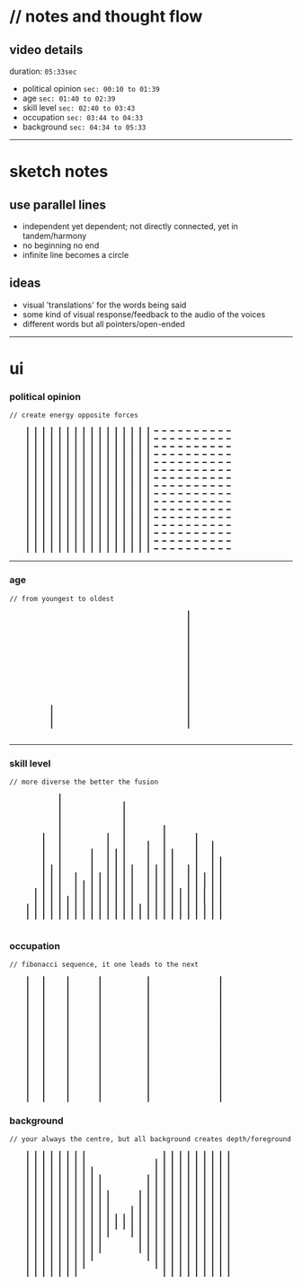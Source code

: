 # // notes and thought flow

## video details

duration: `05:33sec`
- political opinion `sec: 00:10 to 01:39 `
- age `sec: 01:40 to 02:39 `
- skill level `sec: 02:40 to 03:43 `
- occupation `sec: 03:44 to 04:33 `
- background `sec: 04:34 to 05:33 `

----------------------

# sketch notes

## use parallel lines

- independent yet dependent; not directly connected, yet in tandem/harmony
- no beginning no end 
- infinite line becomes a circle

## ideas

- visual 'translations' for the words being said
- some kind of visual response/feedback to the audio of the voices 
- different words but all pointers/open-ended

----------------------


# ui

### political opinion
```   
// create energy opposite forces

    ┃ ┃ ┃ ┃ ┃ ┃ ┃ ┃ ┃ ┃ ┃ ┃ ┃ ┃ ┃ ┃ ━ ━ ━ ━ ━ ━ ━ ━ ━ ━
    ┃ ┃ ┃ ┃ ┃ ┃ ┃ ┃ ┃ ┃ ┃ ┃ ┃ ┃ ┃ ┃ ━ ━ ━ ━ ━ ━ ━ ━ ━ ━
    ┃ ┃ ┃ ┃ ┃ ┃ ┃ ┃ ┃ ┃ ┃ ┃ ┃ ┃ ┃ ┃ ━ ━ ━ ━ ━ ━ ━ ━ ━ ━
    ┃ ┃ ┃ ┃ ┃ ┃ ┃ ┃ ┃ ┃ ┃ ┃ ┃ ┃ ┃ ┃ ━ ━ ━ ━ ━ ━ ━ ━ ━ ━
    ┃ ┃ ┃ ┃ ┃ ┃ ┃ ┃ ┃ ┃ ┃ ┃ ┃ ┃ ┃ ┃ ━ ━ ━ ━ ━ ━ ━ ━ ━ ━
    ┃ ┃ ┃ ┃ ┃ ┃ ┃ ┃ ┃ ┃ ┃ ┃ ┃ ┃ ┃ ┃ ━ ━ ━ ━ ━ ━ ━ ━ ━ ━
    ┃ ┃ ┃ ┃ ┃ ┃ ┃ ┃ ┃ ┃ ┃ ┃ ┃ ┃ ┃ ┃ ━ ━ ━ ━ ━ ━ ━ ━ ━ ━
    ┃ ┃ ┃ ┃ ┃ ┃ ┃ ┃ ┃ ┃ ┃ ┃ ┃ ┃ ┃ ┃ ━ ━ ━ ━ ━ ━ ━ ━ ━ ━
    ┃ ┃ ┃ ┃ ┃ ┃ ┃ ┃ ┃ ┃ ┃ ┃ ┃ ┃ ┃ ┃ ━ ━ ━ ━ ━ ━ ━ ━ ━ ━
    ┃ ┃ ┃ ┃ ┃ ┃ ┃ ┃ ┃ ┃ ┃ ┃ ┃ ┃ ┃ ┃ ━ ━ ━ ━ ━ ━ ━ ━ ━ ━
    ┃ ┃ ┃ ┃ ┃ ┃ ┃ ┃ ┃ ┃ ┃ ┃ ┃ ┃ ┃ ┃ ━ ━ ━ ━ ━ ━ ━ ━ ━ ━
    ┃ ┃ ┃ ┃ ┃ ┃ ┃ ┃ ┃ ┃ ┃ ┃ ┃ ┃ ┃ ┃ ━ ━ ━ ━ ━ ━ ━ ━ ━ ━
    ┃ ┃ ┃ ┃ ┃ ┃ ┃ ┃ ┃ ┃ ┃ ┃ ┃ ┃ ┃ ┃ ━ ━ ━ ━ ━ ━ ━ ━ ━ ━
    ┃ ┃ ┃ ┃ ┃ ┃ ┃ ┃ ┃ ┃ ┃ ┃ ┃ ┃ ┃ ┃ ━ ━ ━ ━ ━ ━ ━ ━ ━ ━
    ┃ ┃ ┃ ┃ ┃ ┃ ┃ ┃ ┃ ┃ ┃ ┃ ┃ ┃ ┃ ┃ ━ ━ ━ ━ ━ ━ ━ ━ ━ ━
    ┃ ┃ ┃ ┃ ┃ ┃ ┃ ┃ ┃ ┃ ┃ ┃ ┃ ┃ ┃ ┃ ━ ━ ━ ━ ━ ━ ━ ━ ━ ━

```

---------------

### age
```
// from youngest to oldest
                                                    
                                            ┃
                                            ┃
                                            ┃
                                            ┃
                                            ┃
                                            ┃
                                            ┃
                                            ┃
                                            ┃
                                            ┃
                                            ┃
                                            ┃
          ┃                                 ┃
          ┃                                 ┃
          ┃                                 ┃
                                                 
```

---------------

### skill level
```
// more diverse the better the fusion

            ┃
            ┃               ┃
            ┃               ┃
            ┃               ┃
            ┃               ┃         ┃
        ┃   ┃           ┃   ┃         ┃       ┃
        ┃   ┃           ┃   ┃     ┃   ┃       ┃   ┃
        ┃   ┃       ┃   ┃ ┃ ┃     ┃   ┃ ┃     ┃   ┃
        ┃   ┃       ┃   ┃ ┃ ┃     ┃   ┃ ┃     ┃   ┃ ┃
        ┃ ┃ ┃       ┃   ┃ ┃ ┃ ┃   ┃ ┃ ┃ ┃   ┃ ┃   ┃ ┃
        ┃ ┃ ┃   ┃   ┃ ┃ ┃ ┃ ┃ ┃   ┃ ┃ ┃ ┃   ┃ ┃ ┃ ┃ ┃
        ┃ ┃ ┃   ┃ ┃ ┃ ┃ ┃ ┃ ┃ ┃   ┃ ┃ ┃ ┃   ┃ ┃ ┃ ┃ ┃
      ┃ ┃ ┃ ┃   ┃ ┃ ┃ ┃ ┃ ┃ ┃ ┃   ┃ ┃ ┃ ┃ ┃ ┃ ┃ ┃ ┃ ┃
      ┃ ┃ ┃ ┃ ┃ ┃ ┃ ┃ ┃ ┃ ┃ ┃ ┃   ┃ ┃ ┃ ┃ ┃ ┃ ┃ ┃ ┃ ┃
    ┃ ┃ ┃ ┃ ┃ ┃ ┃ ┃ ┃ ┃ ┃ ┃ ┃ ┃ ┃ ┃ ┃ ┃ ┃ ┃ ┃ ┃ ┃ ┃ ┃
    ┃ ┃ ┃ ┃ ┃ ┃ ┃ ┃ ┃ ┃ ┃ ┃ ┃ ┃ ┃ ┃ ┃ ┃ ┃ ┃ ┃ ┃ ┃ ┃ ┃
                                           
```

### occupation
```
// fibonacci sequence, it one leads to the next
                                                    
    ┃   ┃     ┃       ┃           ┃                 ┃
    ┃   ┃     ┃       ┃           ┃                 ┃
    ┃   ┃     ┃       ┃           ┃                 ┃
    ┃   ┃     ┃       ┃           ┃                 ┃
    ┃   ┃     ┃       ┃           ┃                 ┃
    ┃   ┃     ┃       ┃           ┃                 ┃
    ┃   ┃     ┃       ┃           ┃                 ┃
    ┃   ┃     ┃       ┃           ┃                 ┃
    ┃   ┃     ┃       ┃           ┃                 ┃
    ┃   ┃     ┃       ┃           ┃                 ┃
    ┃   ┃     ┃       ┃           ┃                 ┃
    ┃   ┃     ┃       ┃           ┃                 ┃
    ┃   ┃     ┃       ┃           ┃                 ┃
    ┃   ┃     ┃       ┃           ┃                 ┃
    ┃   ┃     ┃       ┃           ┃                 ┃
    ┃   ┃     ┃       ┃           ┃                 ┃

```

### background
```
// your always the centre, but all background creates depth/foreground

    ┃ ┃ ┃ ┃ ┃ ┃ ┃ ┃                   ┃ ┃ ┃ ┃ ┃ ┃ ┃ ┃ ┃
    ┃ ┃ ┃ ┃ ┃ ┃ ┃ ┃                 ┃ ┃ ┃ ┃ ┃ ┃ ┃ ┃ ┃ ┃
    ┃ ┃ ┃ ┃ ┃ ┃ ┃ ┃ ┃               ┃ ┃ ┃ ┃ ┃ ┃ ┃ ┃ ┃ ┃
    ┃ ┃ ┃ ┃ ┃ ┃ ┃ ┃ ┃ ┃           ┃ ┃ ┃ ┃ ┃ ┃ ┃ ┃ ┃ ┃ ┃
    ┃ ┃ ┃ ┃ ┃ ┃ ┃ ┃ ┃ ┃           ┃ ┃ ┃ ┃ ┃ ┃ ┃ ┃ ┃ ┃ ┃
    ┃ ┃ ┃ ┃ ┃ ┃ ┃ ┃ ┃ ┃ ┃       ┃ ┃ ┃ ┃ ┃ ┃ ┃ ┃ ┃ ┃ ┃ ┃
    ┃ ┃ ┃ ┃ ┃ ┃ ┃ ┃ ┃ ┃ ┃       ┃ ┃ ┃ ┃ ┃ ┃ ┃ ┃ ┃ ┃ ┃ ┃
    ┃ ┃ ┃ ┃ ┃ ┃ ┃ ┃ ┃ ┃ ┃     ┃ ┃ ┃ ┃ ┃ ┃ ┃ ┃ ┃ ┃ ┃ ┃ ┃
    ┃ ┃ ┃ ┃ ┃ ┃ ┃ ┃ ┃ ┃ ┃ ┃ ┃ ┃ ┃ ┃ ┃ ┃ ┃ ┃ ┃ ┃ ┃ ┃ ┃ ┃
    ┃ ┃ ┃ ┃ ┃ ┃ ┃ ┃ ┃ ┃ ┃ ┃ ┃ ┃ ┃ ┃ ┃ ┃ ┃ ┃ ┃ ┃ ┃ ┃ ┃ ┃
    ┃ ┃ ┃ ┃ ┃ ┃ ┃ ┃ ┃ ┃ ┃     ┃ ┃ ┃ ┃ ┃ ┃ ┃ ┃ ┃ ┃ ┃ ┃ ┃
    ┃ ┃ ┃ ┃ ┃ ┃ ┃ ┃ ┃ ┃         ┃ ┃ ┃ ┃ ┃ ┃ ┃ ┃ ┃ ┃ ┃ ┃
    ┃ ┃ ┃ ┃ ┃ ┃ ┃ ┃ ┃ ┃         ┃ ┃ ┃ ┃ ┃ ┃ ┃ ┃ ┃ ┃ ┃ ┃
    ┃ ┃ ┃ ┃ ┃ ┃ ┃ ┃ ┃             ┃ ┃ ┃ ┃ ┃ ┃ ┃ ┃ ┃ ┃ ┃
    ┃ ┃ ┃ ┃ ┃ ┃ ┃ ┃                 ┃ ┃ ┃ ┃ ┃ ┃ ┃ ┃ ┃ ┃
    ┃ ┃ ┃ ┃ ┃ ┃ ┃                     ┃ ┃ ┃ ┃ ┃ ┃ ┃ ┃ ┃
                                        
```                                            
